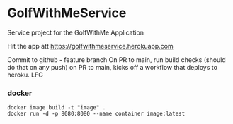 # GolfWithMeService
Service project for the GolfWithMe Application

Hit the app att https://golfwithmeservice.herokuapp.com

Commit to github - feature branch
On PR to main, run build checks (should do that on any push)
on PR to main, kicks off a workflow that deploys to heroku. LFG

### docker
```docker image build -t "image" .```<br>
```docker run -d -p 8080:8080 --name container image:latest```